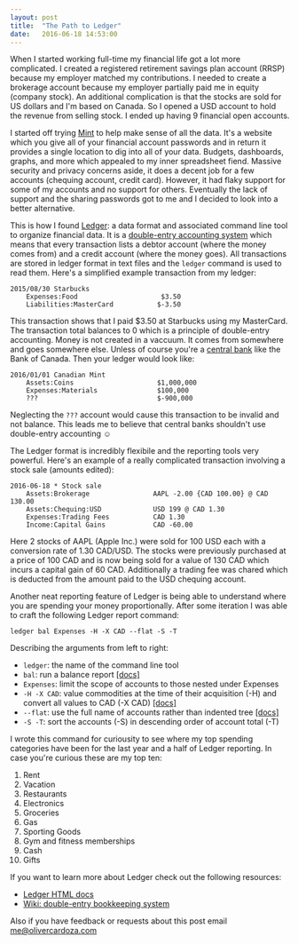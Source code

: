 ```yaml
---
layout: post
title:  "The Path to Ledger"
date:   2016-06-18 14:53:00
---
```

When I started working full-time my financial life got a lot more complicated. I created a registered retirement savings plan account (RRSP) because my employer matched my contributions. I needed to create a brokerage account because my employer partially paid me in equity (company stock). An additional complication is that the stocks are sold for US dollars and I'm based on Canada. So I opened a USD account to hold the revenue from selling stock. I ended up having 9 financial open accounts.

I started off trying [Mint](https://www.mint.com/) to help make sense of all the data. It's a website which you give all of your financial account passwords and in return it provides a single location to dig into all of your data. Budgets, dashboards, graphs, and more which appealed to my inner spreadsheet fiend. Massive security and privacy concerns aside, it does a decent job for a few accounts (chequing account, credit card). However, it had flaky support for some of my accounts and no support for others. Eventually the lack of support and the sharing passwords got to me and I decided to look into a better alternative.

This is how I found [Ledger](http://ledger-cli.org/): a data format and associated command line tool to organize financial data. It is a [double-entry accounting system](https://en.wikipedia.org/wiki/Double-entry_bookkeeping_system) which means that every transaction lists a debtor account (where the money comes from) and a credit account (where the money goes). All transactions are stored in ledger format in text files and the `ledger` command is used to read them. Here's a simplified example transaction from my ledger:

    2015/08/30 Starbucks
        Expenses:Food                     $3.50
        Liabilities:MasterCard           $-3.50

This transaction shows that I paid $3.50 at Starbucks using my MasterCard. The transaction total balances to 0 which is a principle of double-entry accounting. Money is not created in a vaccuum. It comes from somewhere and goes somewhere else. Unless of course you're a [central bank](https://en.wikipedia.org/wiki/Central_bank) like the Bank of Canada. Then your ledger would look like:

    2016/01/01 Canadian Mint
        Assets:Coins                     $1,000,000
        Expenses:Materials               $100,000
        ???                              $-900,000

Neglecting the `???` account would cause this transaction to be invalid and not balance. This leads me to believe that central banks shouldn't use double-entry accounting ☺

The Ledger format is incredibly flexibile and the reporting tools very powerful. Here's an example of a really complicated transaction involving a stock sale (amounts edited):

    2016-06-18 * Stock sale
        Assets:Brokerage                AAPL -2.00 {CAD 100.00} @ CAD 130.00
        Assets:Chequing:USD             USD 199 @ CAD 1.30
        Expenses:Trading Fees           CAD 1.30
        Income:Capital Gains            CAD -60.00

Here 2 stocks of AAPL (Apple Inc.) were sold for 100 USD each with a conversion rate of 1.30 CAD/USD. The stocks were previously purchased at a price of 100 CAD and is now being sold for a value of 130 CAD which incurs a capital gain of 60 CAD. Additionally a trading fee was chared which is deducted from the amount paid to the USD chequing account.

Another neat reporting feature of Ledger is being able to understand where you are spending your money proportionally. After some iteration I was able to craft the following Ledger report command:

    ledger bal Expenses -H -X CAD --flat -S -T

Describing the arguments from left to right:

* `ledger`: the name of the command line tool
* `bal`: run a balance report [[docs]](http://ledger-cli.org/3.0/doc/ledger3.html#Balance-Reports)
* `Expenses`: limit the scope of accounts to those nested under Expenses
* `-H -X CAD`: value commodities at the time of their acquisition (-H) and convert all values to CAD (-X CAD) [[docs]](http://ledger-cli.org/3.0/doc/ledger3.html#index-_002d_002dlot_002dprices-3)
* `--flat`: use the full name of accounts rather than indented tree [[docs]](http://ledger-cli.org/3.0/doc/ledger3.html#index-_002d_002dflat)
* `-S -T`: sort the accounts (-S) in descending order of account total (-T)

I wrote this command for curiousity to see where my top spending categories have been for the last year and a half of Ledger reporting. In case you're curious these are my top ten:

1. Rent
2. Vacation
3. Restaurants
4. Electronics
5. Groceries
6. Gas
7. Sporting Goods
8. Gym and fitness memberships
9. Cash
10. Gifts

If you want to learn more about Ledger check out the following resources:

* [Ledger HTML docs](http://ledger-cli.org/3.0/doc/ledger3.html#Introduction-to-Ledger)
* [Wiki: double-entry bookkeeping system](https://en.wikipedia.org/wiki/Double-entry_bookkeeping_system)

Also if you have feedback or requests about this post email me@olivercardoza.com
